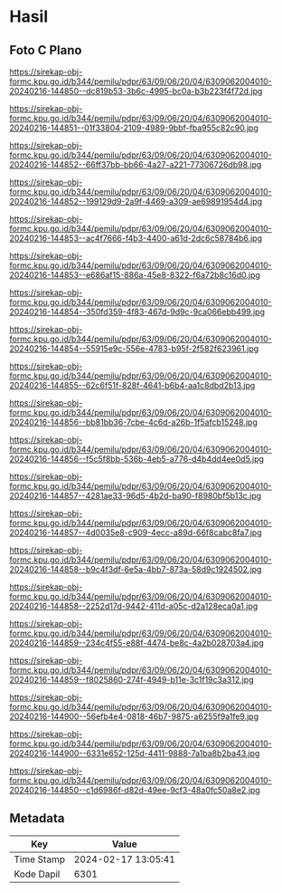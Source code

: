 # Hasil

## Foto C Plano

https://sirekap-obj-formc.kpu.go.id/b344/pemilu/pdpr/63/09/06/20/04/6309062004010-20240216-144850--dc819b53-3b6c-4995-bc0a-b3b223f4f72d.jpg

https://sirekap-obj-formc.kpu.go.id/b344/pemilu/pdpr/63/09/06/20/04/6309062004010-20240216-144851--01f33804-2109-4989-9bbf-fba955c82c90.jpg

https://sirekap-obj-formc.kpu.go.id/b344/pemilu/pdpr/63/09/06/20/04/6309062004010-20240216-144852--66ff37bb-bb66-4a27-a221-77306726db98.jpg

https://sirekap-obj-formc.kpu.go.id/b344/pemilu/pdpr/63/09/06/20/04/6309062004010-20240216-144852--199129d9-2a9f-4469-a309-ae69891954d4.jpg

https://sirekap-obj-formc.kpu.go.id/b344/pemilu/pdpr/63/09/06/20/04/6309062004010-20240216-144853--ac4f7666-f4b3-4400-a61d-2dc6c58784b6.jpg

https://sirekap-obj-formc.kpu.go.id/b344/pemilu/pdpr/63/09/06/20/04/6309062004010-20240216-144853--e686af15-886a-45e8-8322-f6a72b8c16d0.jpg

https://sirekap-obj-formc.kpu.go.id/b344/pemilu/pdpr/63/09/06/20/04/6309062004010-20240216-144854--350fd359-4f83-467d-9d9c-9ca066ebb499.jpg

https://sirekap-obj-formc.kpu.go.id/b344/pemilu/pdpr/63/09/06/20/04/6309062004010-20240216-144854--55915e9c-556e-4783-b95f-2f582f623961.jpg

https://sirekap-obj-formc.kpu.go.id/b344/pemilu/pdpr/63/09/06/20/04/6309062004010-20240216-144855--62c6f51f-828f-4641-b6b4-aa1c8dbd2b13.jpg

https://sirekap-obj-formc.kpu.go.id/b344/pemilu/pdpr/63/09/06/20/04/6309062004010-20240216-144856--bb81bb36-7cbe-4c6d-a26b-1f5afcb15248.jpg

https://sirekap-obj-formc.kpu.go.id/b344/pemilu/pdpr/63/09/06/20/04/6309062004010-20240216-144856--f5c5f8bb-536b-4eb5-a776-d4b4dd4ee0d5.jpg

https://sirekap-obj-formc.kpu.go.id/b344/pemilu/pdpr/63/09/06/20/04/6309062004010-20240216-144857--4281ae33-96d5-4b2d-ba90-f8980bf5b13c.jpg

https://sirekap-obj-formc.kpu.go.id/b344/pemilu/pdpr/63/09/06/20/04/6309062004010-20240216-144857--4d0035e8-c909-4ecc-a89d-66f8cabc8fa7.jpg

https://sirekap-obj-formc.kpu.go.id/b344/pemilu/pdpr/63/09/06/20/04/6309062004010-20240216-144858--b9c4f3df-6e5a-4bb7-873a-58d9c1924502.jpg

https://sirekap-obj-formc.kpu.go.id/b344/pemilu/pdpr/63/09/06/20/04/6309062004010-20240216-144858--2252d17d-9442-411d-a05c-d2a128eca0a1.jpg

https://sirekap-obj-formc.kpu.go.id/b344/pemilu/pdpr/63/09/06/20/04/6309062004010-20240216-144859--234c4f55-e88f-4474-be8c-4a2b028703a4.jpg

https://sirekap-obj-formc.kpu.go.id/b344/pemilu/pdpr/63/09/06/20/04/6309062004010-20240216-144859--f8025860-274f-4949-b11e-3c1f19c3a312.jpg

https://sirekap-obj-formc.kpu.go.id/b344/pemilu/pdpr/63/09/06/20/04/6309062004010-20240216-144900--56efb4e4-0818-46b7-9875-a6255f9a1fe9.jpg

https://sirekap-obj-formc.kpu.go.id/b344/pemilu/pdpr/63/09/06/20/04/6309062004010-20240216-144900--6331e652-125d-4411-9888-7a1ba8b2ba43.jpg

https://sirekap-obj-formc.kpu.go.id/b344/pemilu/pdpr/63/09/06/20/04/6309062004010-20240216-144850--c1d6986f-d82d-49ee-9cf3-48a0fc50a8e2.jpg


## Metadata

| Key        | Value               |
| ---------- | ------------------- |
| Time Stamp | 2024-02-17 13:05:41 |
| Kode Dapil | 6301                |



